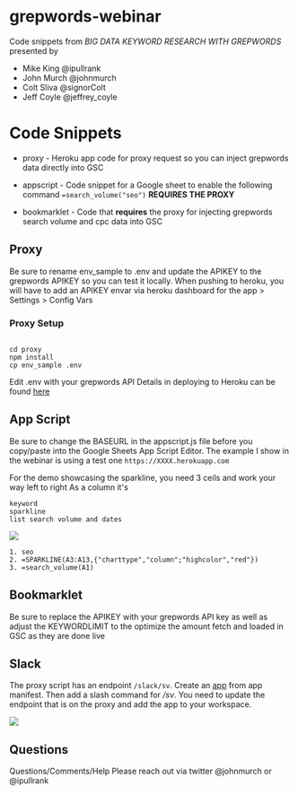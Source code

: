 # grepwords-webinar
Code snippets from *BIG DATA KEYWORD RESEARCH WITH GREPWORDS* presented by

* Mike King @ipullrank
* John Murch @johnmurch
* Colt Sliva @signorColt
* Jeff Coyle @jeffrey_coyle

# Code Snippets

* proxy - Heroku app code for proxy request so you can inject grepwords data directly into GSC

* appscript - Code snippet for a Google sheet to enable the following command
```=search_volume("seo")```
**REQUIRES THE PROXY**

* bookmarklet - Code that **requires** the proxy for injecting grepwords search volume and cpc data into GSC

## Proxy
Be sure to rename env_sample to .env and update the APIKEY to the grepwords APIKEY so you can test it locally. When pushing to heroku, you will have to add an APIKEY envar via heroku dashboard for the app > Settings > Config Vars

### Proxy Setup

```

cd proxy
npm install
cp env_sample .env

```

Edit .env with your grepwords API
Details in deploying to Heroku can be found [here](https://devcenter.heroku.com/articles/deploying-nodejs)


## App Script
Be sure to change the BASEURL in the appscript.js file before you copy/paste into the Google Sheets App Script Editor. 
The example I show in the webinar is using a test one ```https://XXXX.herokuapp.com```

For the demo showcasing the sparkline, you need 3 ceils and work your way left to right
As a column it's

```
keyword
sparkline
list search volume and dates
```

![](appscript/appscript-preview.png)

```
1. seo
2. =SPARKLINE(A3:A13,{"charttype","column";"highcolor","red"})
3. =search_volume(A1)
```


## Bookmarklet
Be sure to replace the APIKEY with your grepwords API key as well as adjust the KEYWORDLIMIT to the optimize the amount fetch and loaded in GSC as they are done live


## Slack
The proxy script has an endpoint ```/slack/sv```.
Create an [app](https://api.slack.com/apps?new_app=1) from app manifest. Then add a slash command for */sv*. You need to update the endpoint that is on the proxy and add the app to your workspace.

![](slack/slack-preview.png)


## Questions

Questions/Comments/Help
Please reach out via twitter @johnmurch or @ipullrank